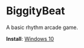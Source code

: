 # BiggityBeat
A basic rhythm arcade game.

<b>Install</b>: [Windows 10](https://drive.google.com/drive/folders/1eWTFIFlUqk3q3cPKTQgi4P5g1cMGELye?usp=sharing)
